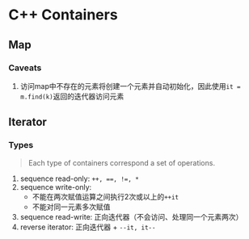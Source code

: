 # C++ Containers


## Map

### Caveats

1. 访问map中不存在的元素将创建一个元素并自动初始化，因此使用`it = m.find(k)`返回的迭代器访问元素





## Iterator


### Types

> Each type of containers correspond a set of operations.

1. sequence read-only: `++, ==, !=, *` 
2. sequence write-only:
    - 不能在两次赋值运算之间执行2次或以上的`++it` 
    - 不能对同一元素多次赋值 
3. sequence read-write: 正向迭代器（不会访问、处理同一个元素两次） 
4. reverse iterator: 正向迭代器 + `--it, it--`

